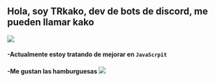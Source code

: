 ## Hola, soy TRkako, dev de bots de discord, me pueden llamar kako
![](https://cdn.discordapp.com/emojis/913772245988573184.png?size=56)
#### -Actualmente estoy tratando de mejorar en `JavaScrpit`
#### -Me gustan las hamburguesas ![](https://cdn.discordapp.com/emojis/951624344759574538.jpg?size=16)

